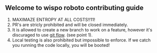 ## Welcome to wispo roboto contributing guide

1. MAXIMAZE ENTROPY AT ALL COSTS!!11!
2. PR's are stricly prohibited and will be closed immediately.
3. It is allowed to create a new branch to work on a feature, however it's discuraged to use [git flow](https://www.atlassian.com/git/tutorials/comparing-workflows/gitflow-workflow). (see point 1).
4. Local testing is also prohibited but impossible to enforce. If we catch you running the code locally, you will be booted!
